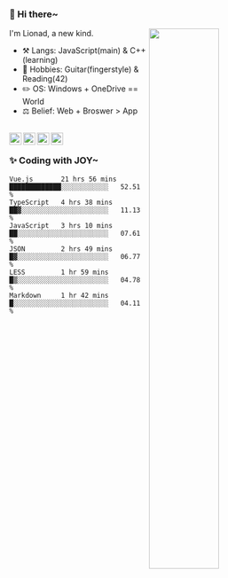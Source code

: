 ### 👋 Hi there~

[<img align="right" width="50%" src="https://github-readme-stats.vercel.app/api?username=Lionad-Morotar&show_icons=true">](https://metrics.lecoq.io/Lionad-Morotar?template=classic)

I'm Lionad, a new kind.

- ⚒️ Langs: JavaScript(main) & C++(learning)
- 🎨 Hobbies: Guitar(fingerstyle) & Reading(42)
- ✏️ OS: Windows + OneDrive == World
- ⚖️ Belief: Web + Broswer > App

<br />

<a href="https://www.lionad.art">
  <img align="left" alt="lionad-art" width="22px" src="https://cdn.jsdelivr.net/npm/simple-icons@3.1.0/icons/wordpress.svg" />
</a>
<a href="#1806234223">
  <img align="left" alt="1806234223" width="22px" src="https://cdn.jsdelivr.net/npm/simple-icons@3.1.0/icons/tencentqq.svg" />
</a>
<a href="https://www.zhihu.com/people/Lionad">
  <img align="left" alt="132yse" width="22px" src="https://cdn.jsdelivr.net/npm/simple-icons@3.1.0/icons/zhihu.svg" />
</a>
<a href="https://github.com/Lionad-Morotar">
  <img align="left" alt="yisar" width="22px" src="https://cdn.jsdelivr.net/npm/simple-icons@3.1.0/icons/github.svg" />
</a>

<br />

### ✨ Coding with JOY~

<!--START_SECTION:waka-->

```text
Vue.js       21 hrs 56 mins  █████████████░░░░░░░░░░░░   52.51 %
TypeScript   4 hrs 38 mins   ██▓░░░░░░░░░░░░░░░░░░░░░░   11.13 %
JavaScript   3 hrs 10 mins   ██░░░░░░░░░░░░░░░░░░░░░░░   07.61 %
JSON         2 hrs 49 mins   █▓░░░░░░░░░░░░░░░░░░░░░░░   06.77 %
LESS         1 hr 59 mins    █▒░░░░░░░░░░░░░░░░░░░░░░░   04.78 %
Markdown     1 hr 42 mins    █░░░░░░░░░░░░░░░░░░░░░░░░   04.11 %
```

<!--END_SECTION:waka-->
